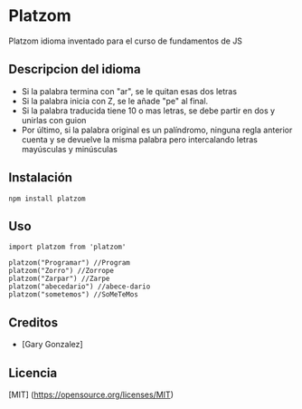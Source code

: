 # Platzom

Platzom idioma inventado para el curso de fundamentos de JS

## Descripcion del idioma

- Si la palabra termina con "ar", se le quitan esas dos letras 
- Si la palabra inicia con Z, se le añade "pe" al final.
- Si la palabra traducida tiene 10 o mas letras, se debe partir en dos y unirlas con guion
- Por último, si la palabra original es un palíndromo, ninguna regla anterior cuenta y se devuelve la misma palabra
pero intercalando letras mayúsculas y minúsculas

## Instalación 
```
npm install platzom
```

## Uso
```
import platzom from 'platzom'

platzom("Programar") //Program
platzom("Zorro") //Zorrope
platzom("Zarpar") //Zarpe
platzom("abecedario") //abece-dario
platzom("sometemos") //SoMeTeMos
```

## Creditos
- [Gary Gonzalez]

## Licencia
[MIT] (https://opensource.org/licenses/MIT)